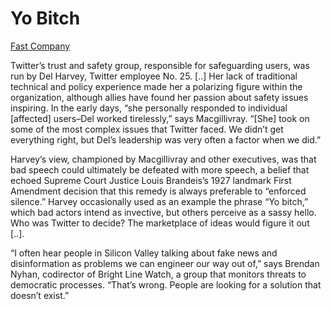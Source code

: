 # Yo Bitch

[Fast Company](https://www.fastcompany.com/40547818/did-we-create-this-monster-how-twitter-turned-toxic)

Twitter’s trust and safety group, responsible for safeguarding users,
was run by Del Harvey, Twitter employee No. 25. [..] Her lack of
traditional technical and policy experience made her a polarizing
figure within the organization, although allies have found her passion
about safety issues inspiring. In the early days, “she personally
responded to individual [affected] users–Del worked tirelessly,” says
Macgillivray. “[She] took on some of the most complex issues that
Twitter faced. We didn’t get everything right, but Del’s leadership
was very often a factor when we did.”

Harvey’s view, championed by Macgillivray and other executives, was
that bad speech could ultimately be defeated with more speech, a
belief that echoed Supreme Court Justice Louis Brandeis’s 1927
landmark First Amendment decision that this remedy is always
preferable to “enforced silence.” Harvey occasionally used as an
example the phrase “Yo bitch,” which bad actors intend as invective,
but others perceive as a sassy hello. Who was Twitter to decide? The
marketplace of ideas would figure it out [..].

“I often hear people in Silicon Valley talking about fake news and
disinformation as problems we can engineer our way out of,” says
Brendan Nyhan, codirector of Bright Line Watch, a group that monitors
threats to democratic processes. “That’s wrong. People are looking for
a solution that doesn’t exist.”

